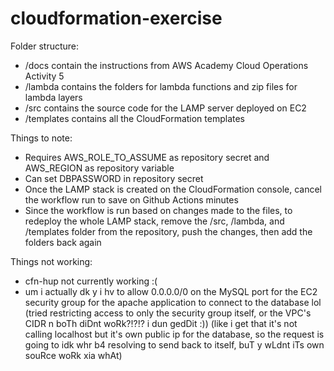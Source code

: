# cloudformation-exercise

Folder structure:
- /docs contain the instructions from AWS Academy Cloud Operations Activity 5
- /lambda contains the folders for lambda functions and zip files for lambda layers
- /src contains the source code for the LAMP server deployed on EC2
- /templates contains all the CloudFormation templates

Things to note:
- Requires AWS_ROLE_TO_ASSUME as repository secret and AWS_REGION as repository variable
- Can set DBPASSWORD in repository secret
- Once the LAMP stack is created on the CloudFormation console, cancel the workflow run to save on Github Actions minutes
- Since the workflow is run based on changes made to the files, to redeploy the whole LAMP stack, remove the /src, /lambda, and /templates folder from the repository, push the changes, then add the folders back again

Things not working:
- cfn-hup not currently working :(
- um i actually dk y i hv to allow 0.0.0.0/0 on the MySQL port for the EC2 security group for the apache application to connect to the database lol (tried restricting access to only the security group itself, or the VPC's CIDR n boTh diDnt woRk?!?!? i dun gedDit :)) (like i get that it's not calling localhost but it's own public ip for the database, so the request is going to idk whr b4 resolving to send back to itself, buT y wLdnt iTs own souRce woRk xia whAt)